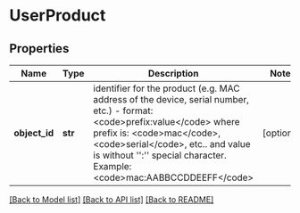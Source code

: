 # UserProduct

## Properties
Name | Type | Description | Notes
------------ | ------------- | ------------- | -------------
**object_id** | **str** | identifier for the product (e.g. MAC address of the device, serial number, etc.) - format: &lt;code&gt;prefix:value&lt;/code&gt; where prefix is: &lt;code&gt;mac&lt;/code&gt;, &lt;code&gt;serial&lt;/code&gt;, etc.. and value is without &#x27;&#x27;:&#x27;&#x27; special character. Example: &lt;code&gt;mac:AABBCCDDEEFF&lt;/code&gt; | [optional] 

[[Back to Model list]](../README.md#documentation-for-models) [[Back to API list]](../README.md#documentation-for-api-endpoints) [[Back to README]](../README.md)

